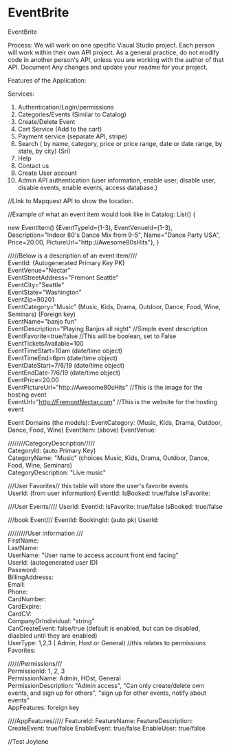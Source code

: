 # EventBrite
EventBrite


Process:
We will work on one specific Visual Studio project.
Each person will work within their own API project.
As a general practice, do not modify code in another person's API, unless you are working with the author of that API.
Document Any changes and update your readme for your project.

Features of the Application:




Services:

1. Authentication/Login/permissions
2. Categories/Events (Similar to Catalog) 
3. Create/Delete Event
4. Cart Service (Add to the cart)
5. Payment service  (separate API, stripe)
6. Search ( by name, category, price or price range, date or date range, by state, by city) (Sri)
7. Help
8. Contact us
9. Create User account
10. Admin API authentication (user information, enable user, disable user, disable events, enable events, access database.)

//LInk to Mapquest API to show the location.


//Example of what an event item would look like in Catalog:
List<EventItem>()
{

new EventItem() {EventTypeId=(1-3), 
                 EventVenueId=(1-3), 
                 Description="Indoor 80's Dance Mix from 9-5",
                 Name="Dance Party USA", 
                 Price=20.00,
                 PictureUrl="http://Awesome80sHits"},
}



/////Below is a description of an event item//// </br>
EventId: (Autogenerated Primary Key PK)</br>
EventVenue="Nectar" </br>
EventStreetAddress="Fremont Seattle" </br>
EventCity="Seattle"</br>
EventState="Washington"</br>
EventZip=90201 </br>
EventCategory="Music" (Music, Kids, Drama, Outdoor, Dance, Food, Wine, Seminars)   (Foreign key) </br>
EventName="banjo fun" </br>
EventDescription="Playing Banjos all night"  //Simple event description </br>
EventFavorite=true/false         //This will be boolean, set to False </br>
EventTicketsAvailable=100 </br>
EventTimeStart=10am (date/time object) </br>
EventTimeEnd=6pm (date/time object) </br>
EventDateStart=7/6/19 (date/time object) </br>
EventEndDate-7/6/19 (date/time object) </br>
EventPrice=20.00  </br>
EventPictureUrl="http://Awesome80sHits"     //This is the image for the hosting event </br>
EventUrl="http://FremontNectar.com"     //This is the website for the hosting event </br>

Event Domains (the models):
EventCategory:   (Music, Kids, Drama, Outdoor, Dance, Food, Wine)
EventItem: (above)
EventVenue:  



////////CategoryDescription/////</br>
CategoryId: (auto Primary Key) </br>
CategoryName: "Music" (choices Music, Kids, Drama, Outdoor, Dance, Food, Wine, Seminars) </br>
CategoryDescription: "Live music" </br>

///User Favorites//   this table will store the user's favorite events</br>
UserId: (from user information)
EventId: 
IsBooked: true/false
IsFavorite: 


///User Events////
UserId:
EventId:
IsFavorite: true/false
IsBooked: true/false


///book Event///
EventId:
BookingId:  (auto pk)
UserId:  


/////////User information ///</br>
FirstName: </br>
LastName: </br>
UserName: "User name to access account front end facing" </br>
UserId:  (autogenerated user ID)  </br>
Password: </br>
BillingAddresss: </br>
Email: </br>
Phone: </br>
CardNumber: </br>
CardExpire: </br>
CardCV: </br>
CompanyOrIndividual: "string" </br>
CanCreateEvent: false/true (default is enabled, but can be disabled, diaabled until they are enabled) </br>
UserType:  1,2,3 ( Admin, Host or General) //this relates to permissions </br>
Favorites: 



//////Permissions///</br>
PermissionId: 1, 2, 3 </br>
PermissionName: Admin, HOst, General </br>
PermissionDescription:   "Admin access", "Can only create/delete own events, and sign up for others", "sign up for other events, notify about events" </br>
AppFeatures: foreign key


////AppFeatures/////
FeatureId:
FeatureName:
FeatureDescription:
CreateEvent: true/false
EnableEvent: true/false
EnableUser: true/false

//Test Joylene











